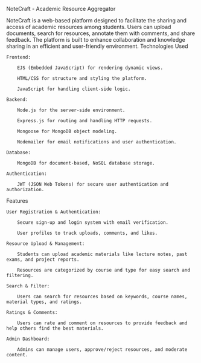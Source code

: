 NoteCraft - Academic Resource Aggregator

NoteCraft is a web-based platform designed to facilitate the sharing and access of academic resources among students. Users can upload documents, search for resources, annotate them with comments, and share feedback. The platform is built to enhance collaboration and knowledge sharing in an efficient and user-friendly environment.
Technologies Used

    Frontend:

        EJS (Embedded JavaScript) for rendering dynamic views.

        HTML/CSS for structure and styling the platform.

        JavaScript for handling client-side logic.

    Backend:

        Node.js for the server-side environment.

        Express.js for routing and handling HTTP requests.

        Mongoose for MongoDB object modeling.

        Nodemailer for email notifications and user authentication.

    Database:

        MongoDB for document-based, NoSQL database storage.

    Authentication:

        JWT (JSON Web Tokens) for secure user authentication and authorization.

Features

    User Registration & Authentication:

        Secure sign-up and login system with email verification.

        User profiles to track uploads, comments, and likes.

    Resource Upload & Management:

        Students can upload academic materials like lecture notes, past exams, and project reports.

        Resources are categorized by course and type for easy search and filtering.

    Search & Filter:

        Users can search for resources based on keywords, course names, material types, and ratings.

    Ratings & Comments:

        Users can rate and comment on resources to provide feedback and help others find the best materials.

    Admin Dashboard:

        Admins can manage users, approve/reject resources, and moderate content.
